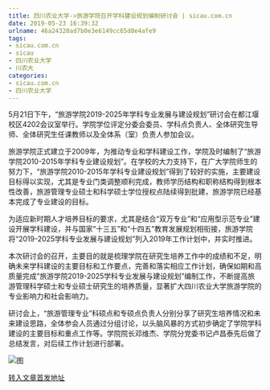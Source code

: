```yaml
---
title: 四川农业大学->旅游学院召开学科建设规划编制研讨会 | sicau.com.cn
date: 2019-05-23 16:39:32
urlname: 46a24320ad7b0e3e6149cc65d8e4afe9
tags: 
- sicau.com.cn
- sicau
- 四川农业大学
- 川农大
categories:
- sicau.com.cn
- 四川农业大学
---
```



5月21日下午，“旅游学院2019-2025年学科专业发展与建设规划”研讨会在都江堰校区4202会议室举行。学院学位评定分委会委员、学科点负责人、全体研究生导师、全体研究生任课教师以及全体系（室）负责人参加会议。

旅游学院正式建立于2009年，为推动专业和学科建设工作，学院及时编制了“旅游学院2010-2015年学科专业建设规划”。在学校的大力支持下，在广大学院师生的努力下，“旅游学院2010-2015年学科专业建设规划”得到了较好的实施，主要建设目标得以实现，尤其是专业门类调整顺利完成，教师学历结构和职称结构得到根本性改善，旅游管理专业硕士和科学硕士学位授权点陆续得到批建，旅游学院已经基本完成了专业建设的目标。

为适应新时期人才培养目标的要求，尤其是结合“双万专业”和“应用型示范专业”建设开展学科建设，并与国家“十三五”和“十四五”教育发展规划相衔接，旅游学院将“2019-2025学科专业发展与建设规划”列入2019年工作计划中，并实时推进。

本次研讨会的召开，主要目的就是梳理学院在研究生培养工作中的成绩和不足，明确未来学科建设的主要目标和工作要点，完善和落实相应工作计划，确保如期和高质量完成“旅游学院2019-2025学科专业发展与建设规划”编制工作，不断提高旅游管理科学硕士和专业硕士研究生的培养质量，显著扩大四川农业大学旅游学院的专业影响力和社会影响力。

研讨会上，“旅游管理专业”科硕点和专硕点负责人分别分享了研究生培养情况和未来建设思路，全体参会人员通过分组讨论，以头脑风暴的方式初步确定了学院学科建设的主要目标和重点工作等。学院院长邓维杰、学院分党委书记卢昌泰先后做了总结发言，对后续工作计划进行部署。



![图](https://news.sicau.edu.cn/__local/4/83/FF/550FFEC0C305C0EA910433495F9_58319AC9_2FBD1.jpg)

[转入文章首发地址](https://news.sicau.edu.cn/info/1078/51671.htm)